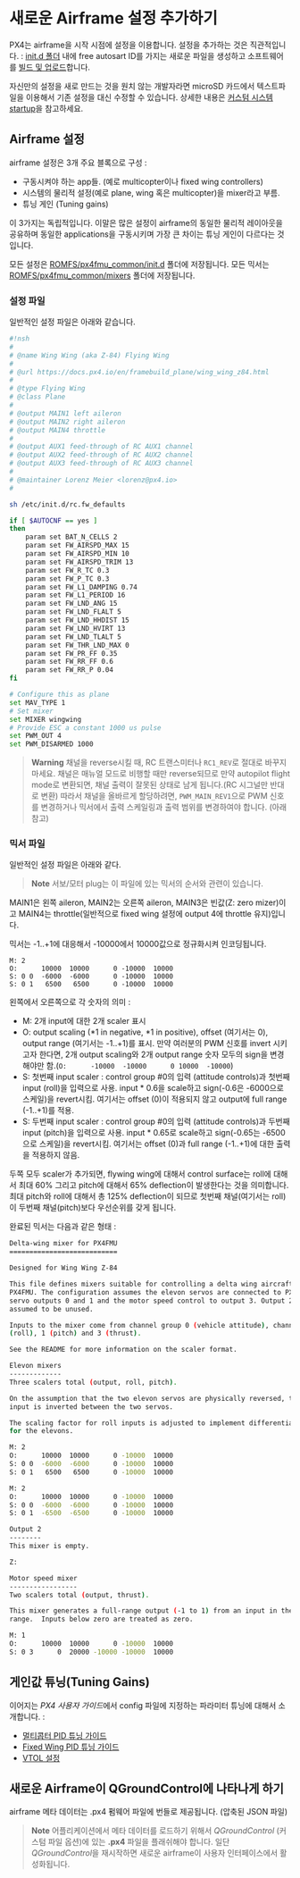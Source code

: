 # 새로운 Airframe 설정 추가하기

PX4는 airframe을 시작 시점에 설정을 이용합니다. 설정을 추가하는 것은 직관적입니다. : [init.d 폴더](https://github.com/PX4/Firmware/tree/master/ROMFS/px4fmu_common/init.d) 내에 free autosart ID를 가지는 새로운 파일을 생성하고 소프트웨어를 [빌드 및 업로드](../setup/building_px4.md)합니다.

자신만의 설정을 새로 만드는 것을 원치 않는 개발자라면 microSD 카드에서 텍스트파일을 이용해서 기존 설정을 대신 수정할 수 있습니다. 상세한 내용은 [커스텀 시스템 startup](../advanced/system_startup.md)을 참고하세요.

## Airframe 설정

airframe 설정은 3개 주요 블록으로 구성 :

  * 구동시켜야 하는 app들. (예로 multicopter이나 fixed wing controllers)
  * 시스템의 물리적 설정(예로 plane, wing 혹은 multicopter)을 mixer라고 부름.
  * 튜닝 게인 (Tuning gains)

이 3가지는 독립적입니다. 이말은 많은 설정이 airframe의 동일한 물리적 레이아웃을 공유하며 동일한 applications을 구동시키며 가장 큰 차이는 튜닝 게인이 다르다는 것입니다.

모든 설정은 [ROMFS/px4fmu_common/init.d](https://github.com/PX4/Firmware/tree/master/ROMFS/px4fmu_common/init.d) 폴더에 저장됩니다.
모든 믹서는 [ROMFS/px4fmu_common/mixers](https://github.com/PX4/Firmware/tree/master/ROMFS/px4fmu_common/mixers) 폴더에 저장됩니다.

### 설정 파일

일반적인 설정 파일은 아래와 같습니다.

```bash
#!nsh
#
# @name Wing Wing (aka Z-84) Flying Wing
#
# @url https://docs.px4.io/en/framebuild_plane/wing_wing_z84.html
#
# @type Flying Wing
# @class Plane
#
# @output MAIN1 left aileron
# @output MAIN2 right aileron
# @output MAIN4 throttle
#
# @output AUX1 feed-through of RC AUX1 channel
# @output AUX2 feed-through of RC AUX2 channel
# @output AUX3 feed-through of RC AUX3 channel
#
# @maintainer Lorenz Meier <lorenz@px4.io>
#

sh /etc/init.d/rc.fw_defaults

if [ $AUTOCNF == yes ]
then
	param set BAT_N_CELLS 2
	param set FW_AIRSPD_MAX 15
	param set FW_AIRSPD_MIN 10
	param set FW_AIRSPD_TRIM 13
	param set FW_R_TC 0.3
	param set FW_P_TC 0.3
	param set FW_L1_DAMPING 0.74
	param set FW_L1_PERIOD 16
	param set FW_LND_ANG 15
	param set FW_LND_FLALT 5
	param set FW_LND_HHDIST 15
	param set FW_LND_HVIRT 13
	param set FW_LND_TLALT 5
	param set FW_THR_LND_MAX 0
	param set FW_PR_FF 0.35
	param set FW_RR_FF 0.6
	param set FW_RR_P 0.04
fi

# Configure this as plane
set MAV_TYPE 1
# Set mixer
set MIXER wingwing
# Provide ESC a constant 1000 us pulse
set PWM_OUT 4
set PWM_DISARMED 1000
```

> **Warning** 채널을 reverse시킬 때, RC 트랜스미터나 `RC1_REV`로 절대로 바꾸지 마세요. 채널은 매뉴얼 모드로 비행할 때만 reverse되므로 만약 autopilot flight mode로 변환되면, 채널 출력이 잘못된 상태로 남게 됩니다.(RC 시그널만 반대로 변환) 따라서 채널을 올바르게 할당하려면, `PWM_MAIN_REV1`으로 PWM 신호를 변경하거나 믹서에서 출력 스케일링과 출력 범위를 변경하여야 합니다. (아래 참고)

### 믹서 파일

일반적인 설정 파일은 아래와 같다.

> **Note** 서보/모터 plug는 이 파일에 있는 믹서의 순서와 관련이 있습니다.

MAIN1은 왼쪽 aileron, MAIN2는 오른쪽 aileron, MAIN3은 빈값(Z: zero mizer)이고 MAIN4는 throttle(일반적으로 fixed wing 설정에 output 4에 throttle 유지)입니다.

믹서는 -1..+1에 대응해서 -10000에서 10000값으로 정규화시켜 인코딩됩니다.

```
M: 2
O:      10000  10000      0 -10000  10000
S: 0 0  -6000  -6000      0 -10000  10000
S: 0 1   6500   6500      0 -10000  10000
```

왼쪽에서 오른쪽으로 각 숫자의 의미 :

  * M: 2개 input에 대한 2개 scaler 표시
  * O: output scaling (*1 in negative, *1 in positive), offset (여기서는 0), output range (여기서는 -1..+1)를 표시. 만약 여러분의 PWM 신호를 invert 시키고자 한다면, 2개 output scaling와 2개 output range 숫자 모두의 sign을 변경해야만 함.(```O:      -10000  -10000      0 10000  -10000```)
  * S: 첫번째 input scaler : control group #0의 입력 (attitude controls)과 첫번째 input (roll)을 입력으로 사용. input * 0.6을 scale하고 sign(-0.6은 -6000으로 스케일)을 revert시킴. 여기서는 offset (0)이 적용되지 않고 output에 full range (-1..+1)를 적용.
  * S: 두번째 input scaler : control group #0의 입력 (attitude controls)과 두번째 input (pitch)을 입력으로 사용. input * 0.65로 scale하고 sign(-0.65는 -6500으로 스케일)을 revert시킴. 여기서는 offset (0)과 full range (-1..+1)에 대한 출력을 적용하지 않음.

두쪽 모두 scaler가 추가되면, flywing wing에 대해서 control surface는 roll에 대해서 최대 60% 그리고 pitch에 대해서 65% deflection이 발생한다는 것을 의미합니다. 최대 pitch와 roll에 대해서 총 125% deflection이 되므로 첫번째 채널(여기서는 roll)이 두번째 채널(pitch)보다 우선순위를 갖게 됩니다.

완료된 믹서는 다음과 같은 형태 :


```bash
Delta-wing mixer for PX4FMU
===========================

Designed for Wing Wing Z-84

This file defines mixers suitable for controlling a delta wing aircraft using
PX4FMU. The configuration assumes the elevon servos are connected to PX4FMU
servo outputs 0 and 1 and the motor speed control to output 3. Output 2 is
assumed to be unused.

Inputs to the mixer come from channel group 0 (vehicle attitude), channels 0
(roll), 1 (pitch) and 3 (thrust).

See the README for more information on the scaler format.

Elevon mixers
-------------
Three scalers total (output, roll, pitch).

On the assumption that the two elevon servos are physically reversed, the pitch
input is inverted between the two servos.

The scaling factor for roll inputs is adjusted to implement differential travel
for the elevons.

M: 2
O:      10000  10000      0 -10000  10000
S: 0 0  -6000  -6000      0 -10000  10000
S: 0 1   6500   6500      0 -10000  10000

M: 2
O:      10000  10000      0 -10000  10000
S: 0 0  -6000  -6000      0 -10000  10000
S: 0 1  -6500  -6500      0 -10000  10000

Output 2
--------
This mixer is empty.

Z:

Motor speed mixer
-----------------
Two scalers total (output, thrust).

This mixer generates a full-range output (-1 to 1) from an input in the (0 - 1)
range.  Inputs below zero are treated as zero.

M: 1
O:      10000  10000      0 -10000  10000
S: 0 3      0  20000 -10000 -10000  10000

```



## 게인값 튜닝(Tuning Gains)

이어지는 *PX4 사용자 가이드*에서 config 파일에 지정하는 파라미터 튜닝에 대해서 소개합니다. :

* [멀티콥터 PID 튜닝 가이드](https://docs.px4.io/en/advanced_config/pid_tuning_guide_multicopter.html)
* [Fixed Wing PID 튜닝 가이드](https://docs.px4.io/en/advanced_config/pid_tuning_guide_fixedwing.html)
* [VTOL 설정](https://docs.px4.io/en/config_vtol/)



## 새로운 Airframe이 QGroundControl에 나타나게 하기

airframe 메타 데이터는 .px4 펌웨어 파일에 번들로 제공됩니다. (압축된 JSON 파일)

> **Note** 어플리케이션에서 메타 데이터를 로드하기 위해서 *QGroundControl* (커스텀 파일 옵션)에 있는 **.px4** 파일을 플래쉬해야 합니다. 일단 *QGroundControl*을 재시작하면 새로운 airframe이 사용자 인터페이스에서 활성화됩니다. 
